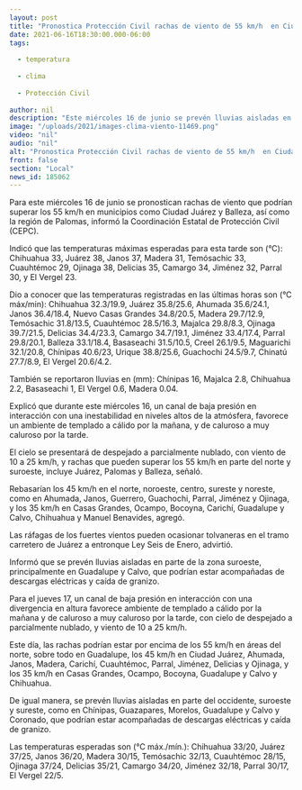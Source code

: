 ```yaml
---
layout: post
title: "Pronostica Protección Civil rachas de viento de 55 km/h  en Ciudad Juárez y Balleza"
date: 2021-06-16T18:30:00.000-06:00
tags:
  
  - temperatura
  
  - clima
  
  - Protección Civil
  
author: nil
description: "Este miércoles 16 de junio se prevén lluvias aisladas en Guadalupe y Calvo, mientras que el jueves en Chínipas, Guazapares, Morelos, Guadalupe y Calvo y Coronado"
image: "/uploads/2021/images-clima-viento-11469.png"
video: "nil"
audio: "nil"
alt: "Pronostica Protección Civil rachas de viento de 55 km/h  en Ciudad Juárez y Balleza"
front: false
section: "Local"
news_id: 185062
---
```



Para este miércoles 16 de junio se pronostican rachas de viento que podrían superar los 55 km/h en municipios como Ciudad Juárez y Balleza, así como la región de Palomas, informó la Coordinación Estatal de Protección Civil (CEPC).

 

Indicó que las temperaturas máximas esperadas para esta tarde son (°C): Chihuahua 33, Juárez 38, Janos 37, Madera 31, Temósachic 33, Cuauhtémoc 29, Ojinaga 38, Delicias 35, Camargo 34, Jiménez 32, Parral 30, y El Vergel 23.

 

Dio a conocer que las temperaturas registradas en las últimas horas son (°C máx/min): Chihuahua 32.3/19.9, Juárez 35.8/25.6, Ahumada 35.6/24.1, Janos 36.4/18.4, Nuevo Casas Grandes 34.8/20.5, Madera 29.7/12.9, Temósachic 31.8/13.5, Cuauhtémoc 28.5/16.3, Majalca 29.8/8.3, Ojinaga 39.7/21.5, Delicias 34.4/23.3, Camargo 34.7/19.1, Jiménez 33.4/17.4, Parral 29.8/20.1, Balleza 33.1/18.4, Basaseachi 31.5/10.5, Creel 26.1/9.5, Maguarichi 32.1/20.8, Chínipas 40.6/23, Urique 38.8/25.6, Guachochi 24.5/9.7, Chinatú 27.7/8.9, El Vergel 20.6/4.2.

 

También se reportaron lluvias en (mm): Chínipas 16, Majalca 2.8, Chihuahua 2.2, Basaseachi 1, El Vergel 0.6, Madera 0.04.

 

 

Explicó que durante este miércoles 16, un canal de baja presión en interacción con una inestabilidad en niveles altos de la atmósfera, favorece un ambiente de templado a cálido por la mañana, y de caluroso a muy caluroso por la tarde.

 

El cielo se presentará de despejado a parcialmente nublado, con viento de 10 a 25 km/h, y rachas que pueden superar los 55 km/h en parte del norte y suroeste, incluye Juárez, Palomas y Balleza, señaló.

 

Rebasarían los 45 km/h en el norte, noroeste, centro, sureste y noreste, como en Ahumada, Janos, Guerrero, Guachochi, Parral, Jiménez y Ojinaga, y los 35 km/h en Casas Grandes, Ocampo, Bocoyna, Carichí, Guadalupe y Calvo, Chihuahua y Manuel Benavides, agregó.

 

Las ráfagas de los fuertes vientos pueden ocasionar tolvaneras en el tramo carretero de Juárez a entronque Ley Seis de Enero, advirtió.

 

Informó que se prevén lluvias aisladas en parte de la zona suroeste, principalmente en Guadalupe y Calvo, que podrían estar acompañadas de descargas eléctricas y caída de granizo.

 

Para el jueves 17, un canal de baja presión en interacción con una divergencia en altura favorece ambiente de templado a cálido por la mañana y de caluroso a muy caluroso por la tarde, con cielo de despejado a parcialmente nublado, y viento de 10 a 25 km/h.

 

Este día, las rachas podrían estar por encima de los 55 km/h en áreas del norte, sobre todo en Guadalupe, los 45 km/h en Ciudad Juárez, Ahumada, Janos, Madera, Carichí, Cuauhtémoc, Parral, Jiménez, Delicias y Ojinaga, y los 35 km/h en Casas Grandes, Ocampo, Bocoyna, Guadalupe y Calvo y Chihuahua.

 

De igual manera, se prevén lluvias aisladas en parte del occidente, suroeste y sureste, como en Chínipas, Guazapares, Morelos, Guadalupe y Calvo y Coronado, que podrían estar acompañadas de descargas eléctricas y caída de granizo.

 

Las temperaturas esperadas son (°C máx./mín.): Chihuahua 33/20, Juárez 37/25, Janos 36/20, Madera 30/15, Temósachic 32/13, Cuauhtémoc 28/15, Ojinaga 37/24, Delicias 35/21, Camargo 34/20, Jiménez 32/18, Parral 30/17, El Vergel 22/5. 